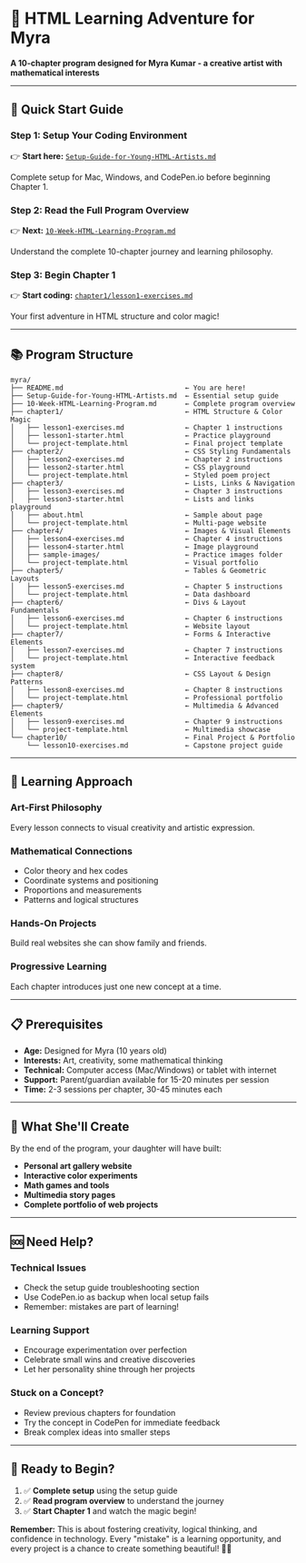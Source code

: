 # 🎨 HTML Learning Adventure for Myra

**A 10-chapter program designed for Myra Kumar - a creative artist with mathematical interests**

---

## 🚀 Quick Start Guide

### **Step 1: Setup Your Coding Environment**
👉 **Start here:** [`Setup-Guide-for-Young-HTML-Artists.md`](./Setup-Guide-for-Young-HTML-Artists.md)

Complete setup for Mac, Windows, and CodePen.io before beginning Chapter 1.

### **Step 2: Read the Full Program Overview**
👉 **Next:** [`10-Week-HTML-Learning-Program.md`](./10-Week-HTML-Learning-Program.md)

Understand the complete 10-chapter journey and learning philosophy.

### **Step 3: Begin Chapter 1**
👉 **Start coding:** [`chapter1/lesson1-exercises.md`](./chapter1/lesson1-exercises.md)

Your first adventure in HTML structure and color magic!

---

## 📚 Program Structure

```
myra/
├── README.md                              ← You are here!
├── Setup-Guide-for-Young-HTML-Artists.md  ← Essential setup guide
├── 10-Week-HTML-Learning-Program.md       ← Complete program overview
├── chapter1/                              ← HTML Structure & Color Magic
│   ├── lesson1-exercises.md               ← Chapter 1 instructions
│   ├── lesson1-starter.html               ← Practice playground
│   └── project-template.html              ← Final project template
├── chapter2/                              ← CSS Styling Fundamentals
│   ├── lesson2-exercises.md               ← Chapter 2 instructions
│   ├── lesson2-starter.html               ← CSS playground
│   └── project-template.html              ← Styled poem project
├── chapter3/                              ← Lists, Links & Navigation
│   ├── lesson3-exercises.md               ← Chapter 3 instructions
│   ├── lesson3-starter.html               ← Lists and links playground
│   ├── about.html                         ← Sample about page
│   └── project-template.html              ← Multi-page website
├── chapter4/                              ← Images & Visual Elements
│   ├── lesson4-exercises.md               ← Chapter 4 instructions
│   ├── lesson4-starter.html               ← Image playground
│   ├── sample-images/                     ← Practice images folder
│   └── project-template.html              ← Visual portfolio
├── chapter5/                              ← Tables & Geometric Layouts
│   ├── lesson5-exercises.md               ← Chapter 5 instructions
│   └── project-template.html              ← Data dashboard
├── chapter6/                              ← Divs & Layout Fundamentals
│   ├── lesson6-exercises.md               ← Chapter 6 instructions
│   └── project-template.html              ← Website layout
├── chapter7/                              ← Forms & Interactive Elements
│   ├── lesson7-exercises.md               ← Chapter 7 instructions
│   └── project-template.html              ← Interactive feedback system
├── chapter8/                              ← CSS Layout & Design Patterns
│   ├── lesson8-exercises.md               ← Chapter 8 instructions
│   └── project-template.html              ← Professional portfolio
├── chapter9/                              ← Multimedia & Advanced Elements
│   ├── lesson9-exercises.md               ← Chapter 9 instructions
│   └── project-template.html              ← Multimedia showcase
└── chapter10/                             ← Final Project & Portfolio
    └── lesson10-exercises.md              ← Capstone project guide
```

---

## 🎯 Learning Approach

### **Art-First Philosophy**
Every lesson connects to visual creativity and artistic expression.

### **Mathematical Connections**
- Color theory and hex codes
- Coordinate systems and positioning  
- Proportions and measurements
- Patterns and logical structures

### **Hands-On Projects**
Build real websites she can show family and friends.

### **Progressive Learning**
Each chapter introduces just one new concept at a time.

---

## 📋 Prerequisites

- **Age:** Designed for Myra (10 years old)
- **Interests:** Art, creativity, some mathematical thinking
- **Technical:** Computer access (Mac/Windows) or tablet with internet
- **Support:** Parent/guardian available for 15-20 minutes per session
- **Time:** 2-3 sessions per chapter, 30-45 minutes each

---

## 🌟 What She'll Create

By the end of the program, your daughter will have built:

- **Personal art gallery website**
- **Interactive color experiments**
- **Math games and tools**
- **Multimedia story pages**
- **Complete portfolio of web projects**

---

## 🆘 Need Help?

### **Technical Issues**
- Check the setup guide troubleshooting section
- Use CodePen.io as backup when local setup fails
- Remember: mistakes are part of learning!

### **Learning Support**
- Encourage experimentation over perfection
- Celebrate small wins and creative discoveries
- Let her personality shine through her projects

### **Stuck on a Concept?**
- Review previous chapters for foundation
- Try the concept in CodePen for immediate feedback
- Break complex ideas into smaller steps

---

## 🎉 Ready to Begin?

1. ✅ **Complete setup** using the setup guide
2. ✅ **Read program overview** to understand the journey  
3. ✅ **Start Chapter 1** and watch the magic begin!

**Remember:** This is about fostering creativity, logical thinking, and confidence in technology. Every "mistake" is a learning opportunity, and every project is a chance to create something beautiful! 🚀✨
